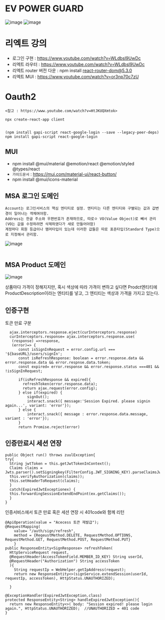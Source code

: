 # EV POWER GUARD

![image](https://user-images.githubusercontent.com/35188271/168420890-0d406419-bf78-46ff-b5e5-a82befa83a38.png)
![image](https://user-images.githubusercontent.com/35188271/168421044-09e0a99e-f1a9-4cc0-86bd-c24b1aef906e.png)



# 리엑트 강의
- 로그인 구현 : https://www.youtube.com/watch?v=WLdbsl9UwDc
- 리엑트 라우터 : https://www.youtube.com/watch?v=WLdbsl9UwDc
- 리엑트 router 버전 다운 : npm install react-router-dom@5.3.0
- 리엑트 MUI : https://www.youtube.com/watch?v=or3np70c7zU




# Oauth2

```
<참고 : https://www.youtube.com/watch?v=HtJKUQXmtok>

npx create-react-app client


(npm install gapi-script react-google-login --save --legacy-peer-deps)
npm install gapi-script react-google-login

```



## MUI

- npm install @mui/material @emotion/react @emotion/styled @types/react
- `가이드문서` : https://mui.com/material-ui/react-button/
- npm install @mui/icons-material






## MSA 로그인 도메인

```
Account는 로그인서비스의 핵심 엔티티로 설정. 엔티티는 다른 엔티티와 구별되는 값과 값변경이 일어나는 객체여야함.
Address는 한글 주소와 우편번호가 존재하므로, 따로ㅇ VO(Value Object)로 빼서 관리(VO는 값을 수정하려면 삭제하였다가 새로 만들어야함)
계정마다 회원 등급이나 멤머타입이 있는데 이러한 값들은 따로 표준타입(Standard Type)으로 지정해서 관리함.
```


![image](https://user-images.githubusercontent.com/35188271/165228658-3b6e0e82-4d6d-47a2-b7a3-0ae83b17de3d.png)





```

```


## MSA Product 도메인

![image](https://user-images.githubusercontent.com/35188271/165231566-4293c797-26cc-49d2-a47c-e89402e4663b.png)

상품마다 가격이 정해지지만, 혹시 색상에 따라 가격이 변하고 싶다면
Prodct엔티티에 ProductDescription이라는 엔티티를 넣고, 그 엔티티는 색상과 가격을 가지고 있는다.


## 인증구현


토큰 만료 구분 

```addSignOutIntercettor: (signOut: ()=> void, refreshToken: (payload: SignResponsePayload) => void) => {
  ajax.interceptors.response.eject(curInterceptors.response)
  curInterceptors.response= ajax.interceptors.response.use(
   (response) =>response,
   (error)=> {
      const isSignInRequest = error.config.url === '${baseURL}/users/signIn';
      const isRefreshResponse: boolean = error.response.data && error.response.data && error.respnse.data.token;
      const expired= error.response && error.response.status ===401 && !isSignInRequest;
      
      if(isRefreshResponse && expired){
        refreshToken(error.response.data);
        return ajax.request(error.config);
      } else if(expired) {
          signOut();
          interact.snack({ message:'Session Expired. please signin again...', variant: 'error'});
      } else {
          interact.snack({ message : error.response.data.message, variant : 'error'});
      }
      return Promise.reject(error)
```

## 인증만료시 세션 연장
```
public Object run() throws zuulException{
try{
  String jwtToken = this.getJwtTokenInContext();
  Claims claims = Jwts.parser().setSigningkey(FilterConfig.JWT_SIGNING_KEY).parseClaimsJws(jwtToken).getBody();
  this.verifyAuthorization(claims));
  this.setHeaderToRequest(claims);
  }
  catch(ExpiredJwtExceptionex) {
  this.forwardingSessionExtendEndPoint(ex.getClaims());
  }
}
```

인증서비스에서 토큰 만료 혹은 세션 연장 시 401code와 함께 리턴 
```
@ApiOperation(value = "Acecess 토큰 재발급");
@RequestMapping( 
    value= "/auth/sign/refresh",
    method = {ReqeustMethod.DELETE, RequestMethod.OPTIONS, RequestMethod.GET, RequestMethod.POST, RequestMethod.PUT}
    }
public ResponseEntity<SignResponse> refreshToken(
  HttpServiceRequest request,
  @RequestHeader(AccessTokenField.MEMBER_ID_KEY) String userId,
  @RequestHeader("Authorization") String accessToken
  ){
    String requestIp = WebHelper.getIpAddress(request);
    return new ResponseEntity<>(signService.extendSession(userId, requestIp, accessToken), HttpStatus.UNAUTHORIZED);
    
  }

@ExceptionHandler(ExpiredJwtException.class)
protected ResponseEntity<String> handleExpiredJwtException(){
  return new ResponseEntity<>( body: "Session expired! please login again.", HttpStatus.UNAUTHORIZED);  //UNAUTHORIZED = 401 code
}
```
